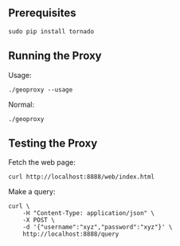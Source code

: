 
Prerequisites
----------------------------------------------------------------

    sudo pip install tornado


Running the Proxy
----------------------------------------------------------------

Usage:

    ./geoproxy --usage


Normal:

    ./geoproxy


Testing the Proxy
----------------------------------------------------------------

Fetch the web page:

    curl http://localhost:8888/web/index.html

Make a query:

    curl \
        -H "Content-Type: application/json" \
        -X POST \
        -d '{"username":"xyz","password":"xyz"}' \
        http://localhost:8888/query
